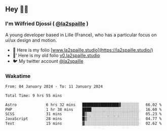 ## Hey 👋🏾
### I'm Wilfried Djossi ( <a href="https://twitter.com/la2spaille/" target="_blank">@la2spaille</a> )
A young developer based in Lille (France), who has a particular focus on ui/ux design and motion.

- 🎨 Here is my folio [www.la2spaille.studio](https://la2spaille.studio/)
- 🎨' Here is my old folio [v0.la2spaille.studio](https://v0.la2spaille.studio/)
- 🐦 My twitter account [@la2spaille](https://twitter.com/la2spaille/)

### Wakatime
<!--START_SECTION:waka-->

```txt
From: 04 January 2024 - To: 11 January 2024

Total Time: 9 hrs 55 mins

Astro             6 hrs 32 mins   ████████████████▓░░░░░░░░   66.02 %
PHP               1 hr 38 mins    ████░░░░░░░░░░░░░░░░░░░░░   16.60 %
SCSS              31 mins         █▒░░░░░░░░░░░░░░░░░░░░░░░   05.23 %
JavaScript        28 mins         █▒░░░░░░░░░░░░░░░░░░░░░░░   04.77 %
Text              15 mins         ▓░░░░░░░░░░░░░░░░░░░░░░░░   02.62 %
```

<!--END_SECTION:waka-->
<!--
**la2spaille/la2spaille** is a ✨ _special_ ✨ repository because its `README.md` (this file) appears on your GitHub profile.

Here are some ideas to get you started:

- 🔭 I’m currently working on ...
- 🌱 I’m currently learning ...
- 👯 I’m looking to collaborate on ...
- 🤔 I’m looking for help with ...
- 💬 Ask me about ...
- 📫 How to reach me: ...
- 😄 Pronouns: ...
- ⚡ Fun fact: ...
-->
